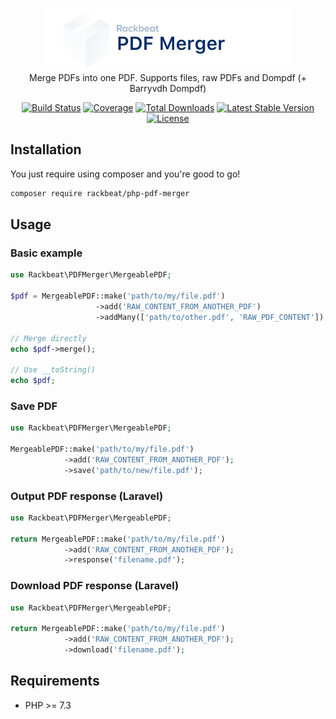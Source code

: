 <p align="center" style="text-align: center">
<img src="logo.png" alt="Rackbeat PDF merger" height="100" />
<br/>Merge PDFs into one PDF. Supports files, raw PDFs and Dompdf (+ Barryvdh Dompdf)
</p>
    
<p align="center" style="text-align: center"> 
<a href="https://travis-ci.org/Rackbeat/php-pdf-merger"><img src="https://img.shields.io/travis/Rackbeat/php-pdf-merger.svg?style=flat-square" alt="Build Status"></a>
<a href="https://coveralls.io/github/Rackbeat/php-pdf-merger"><img src="https://img.shields.io/coveralls/Rackbeat/php-pdf-merger.svg?style=flat-square" alt="Coverage"></a>
<a href="https://packagist.org/packages/rackbeat/php-pdf-merger"><img src="https://img.shields.io/packagist/dt/rackbeat/php-pdf-merger.svg?style=flat-square" alt="Total Downloads"></a>
<a href="https://packagist.org/packages/rackbeat/php-pdf-merger"><img src="https://img.shields.io/packagist/v/rackbeat/php-pdf-merger.svg?style=flat-square" alt="Latest Stable Version"></a>
<a href="https://packagist.org/packages/rackbeat/php-pdf-merger"><img src="https://img.shields.io/packagist/l/rackbeat/php-pdf-merger.svg?style=flat-square" alt="License"></a>
</p>

## Installation

You just require using composer and you're good to go! 

```bash
composer require rackbeat/php-pdf-merger
```

## Usage

### Basic example

```php
use Rackbeat\PDFMerger\MergeablePDF;

$pdf = MergeablePDF::make('path/to/my/file.pdf')
                   ->add('RAW_CONTENT_FROM_ANOTHER_PDF')
                   ->addMany(['path/to/other.pdf', 'RAW_PDF_CONTENT']);
                    
// Merge directly
echo $pdf->merge();

// Use __toString()
echo $pdf;
```

### Save PDF

```php
use Rackbeat\PDFMerger\MergeablePDF;

MergeablePDF::make('path/to/my/file.pdf')
            ->add('RAW_CONTENT_FROM_ANOTHER_PDF');
            ->save('path/to/new/file.pdf');
```

### Output PDF response (Laravel)

```php
use Rackbeat\PDFMerger\MergeablePDF;

return MergeablePDF::make('path/to/my/file.pdf')
            ->add('RAW_CONTENT_FROM_ANOTHER_PDF');
            ->response('filename.pdf');
```

### Download PDF response (Laravel)

```php
use Rackbeat\PDFMerger\MergeablePDF;

return MergeablePDF::make('path/to/my/file.pdf')
            ->add('RAW_CONTENT_FROM_ANOTHER_PDF');
            ->download('filename.pdf');
```

## Requirements
* PHP >= 7.3
